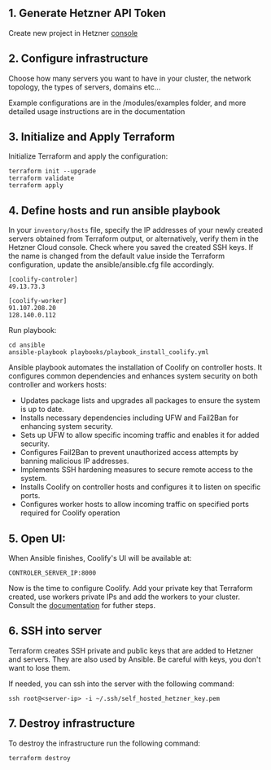 ## 1. Generate Hetzner API Token

Create new project in Hetzner [console](https://console.hetzner.cloud/projects)

## 2. Configure infrastructure

Choose how many servers you want to have in your cluster, the network topology, the types of servers, domains etc... 

Example configurations are in the /modules/examples folder, and more detailed usage instructions are in the documentation

## 3. Initialize and Apply Terraform

Initialize Terraform and apply the configuration:

```shell
terraform init --upgrade
terraform validate
terraform apply
```

## 4. Define hosts and run ansible playbook

In your `inventory/hosts` file, specify the IP addresses of your newly created servers obtained from Terraform output, or alternatively, verify them in the Hetzner Cloud console. 
Check where you saved the created SSH keys. If the name is changed from the default value inside the Terraform configuration,
update the ansible/ansible.cfg file accordingly.


```shell
[coolify-controler]
49.13.73.3

[coolify-worker]
91.107.208.20
128.140.0.112
```

Run playbook:
```shell
cd ansible
ansible-playbook playbooks/playbook_install_coolify.yml 
```
Ansible playbook automates the installation of Coolify on controller hosts. It configures common dependencies and enhances system security on both controller and workers hosts:

- Updates package lists and upgrades all packages to ensure the system is up to date.
- Installs necessary dependencies including UFW and Fail2Ban for enhancing system security.
- Sets up UFW to allow specific incoming traffic and enables it for added security.
- Configures Fail2Ban to prevent unauthorized access attempts by banning malicious IP addresses.
- Implements SSH hardening measures to secure remote access to the system.
- Installs Coolify on controller hosts and configures it to listen on specific ports.
- Configures worker hosts to allow incoming traffic on specified ports required for Coolify operation


## 5. Open UI:

When Ansible finishes, Coolify's UI will be available at: 

```shell
CONTROLER_SERVER_IP:8000
```

Now is the time to configure Coolify. Add your private key that Terraform created, use workers private IPs and add the workers to your cluster. Consult the [documentation](https://coolify.io/docs/) for futher steps. 

## 6. SSH into server

Terraform creates SSH private and public keys that are added to Hetzner and servers. They are also used by Ansible. Be careful with keys, you don't want to lose them.

If needed, you can ssh into the server with the following command:

```shell
ssh root@<server-ip> -i ~/.ssh/self_hosted_hetzner_key.pem
```

## 7. Destroy infrastructure

To destroy the infrastructure run the following command:

```shell
terraform destroy
```
